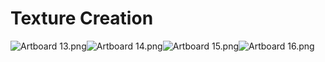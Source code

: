# Texture Creation

<p><img src="https://vertexschool.instructure.com/courses/315/files/20683/preview?verifier=Be0xUIiEsWVpYBKq5VgcxnfVXTLsvBvi1KYuXOF5" alt="Artboard 13.png" data-api-endpoint="https://vertexschool.instructure.com/api/v1/courses/315/files/20683" data-api-returntype="File"><img src="https://vertexschool.instructure.com/courses/315/files/20684/preview?verifier=fUj50rPnHCZ6VJsE9HCm5zdrHawESivBscVz0oAa" alt="Artboard 14.png" data-api-endpoint="https://vertexschool.instructure.com/api/v1/courses/315/files/20684" data-api-returntype="File"><img src="https://vertexschool.instructure.com/courses/315/files/20685/preview?verifier=wDbWwQ7OjGn86CvVL5U0ervd8Om6ftjZuCalISzr" alt="Artboard 15.png" data-api-endpoint="https://vertexschool.instructure.com/api/v1/courses/315/files/20685" data-api-returntype="File"><img src="https://vertexschool.instructure.com/courses/315/files/20686/preview?verifier=5WNHggvTker4qps0u6uYdNIWEyUTBkkMRNnUflhA" alt="Artboard 16.png" data-api-endpoint="https://vertexschool.instructure.com/api/v1/courses/315/files/20686" data-api-returntype="File"></p>